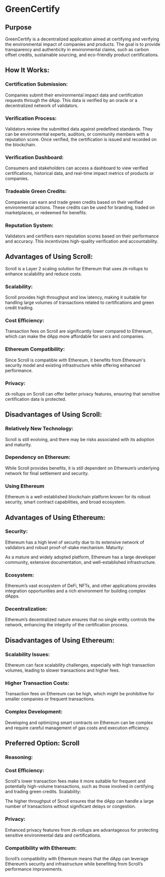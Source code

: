 # GreenCertify

## Purpose
GreenCertify is a decentralized application aimed at certifying and verifying the environmental impact of companies and products. The goal is to provide transparency and authenticity in environmental claims, such as carbon offset credits, sustainable sourcing, and eco-friendly product certifications.

## How It Works:

### Certification Submission:

Companies submit their environmental impact data and certification requests through the dApp. This data is verified by an oracle or a decentralized network of validators.
### Verification Process:

Validators review the submitted data against predefined standards. They can be environmental experts, auditors, or community members with a reputation score.
Once verified, the certification is issued and recorded on the blockchain.
### Verification Dashboard:

Consumers and stakeholders can access a dashboard to view verified certifications, historical data, and real-time impact metrics of products or companies.
### Tradeable Green Credits:

Companies can earn and trade green credits based on their verified environmental actions. These credits can be used for branding, traded on marketplaces, or redeemed for benefits.
### Reputation System:

Validators and certifiers earn reputation scores based on their performance and accuracy. This incentivizes high-quality verification and accountability.

## Advantages of Using Scroll:

Scroll is a Layer 2 scaling solution for Ethereum that uses zk-rollups to enhance scalability and reduce costs.

### Scalability:

Scroll provides high throughput and low latency, making it suitable for handling large volumes of transactions related to certifications and green credit trading.
### Cost Efficiency:

Transaction fees on Scroll are significantly lower compared to Ethereum, which can make the dApp more affordable for users and companies.
### Ethereum Compatibility:

Since Scroll is compatible with Ethereum, it benefits from Ethereum's security model and existing infrastructure while offering enhanced performance.
### Privacy:

zk-rollups on Scroll can offer better privacy features, ensuring that sensitive certification data is protected.

## Disadvantages of Using Scroll:

### Relatively New Technology:

Scroll is still evolving, and there may be risks associated with its adoption and maturity.
### Dependency on Ethereum:

While Scroll provides benefits, it is still dependent on Ethereum’s underlying network for final settlement and security.

### Using Ethereum
Ethereum is a well-established blockchain platform known for its robust security, smart contract capabilities, and broad ecosystem.

## Advantages of Using Ethereum:

### Security:

Ethereum has a high level of security due to its extensive network of validators and robust proof-of-stake mechanism.
Maturity:

As a mature and widely adopted platform, Ethereum has a large developer community, extensive documentation, and well-established infrastructure.
### Ecosystem:

Ethereum’s vast ecosystem of DeFi, NFTs, and other applications provides integration opportunities and a rich environment for building complex dApps.
### Decentralization:

Ethereum’s decentralized nature ensures that no single entity controls the network, enhancing the integrity of the certification process.

## Disadvantages of Using Ethereum:

### Scalability Issues:

Ethereum can face scalability challenges, especially with high transaction volumes, leading to slower transactions and higher fees.
### Higher Transaction Costs:

Transaction fees on Ethereum can be high, which might be prohibitive for smaller companies or frequent transactions.
### Complex Development:

Developing and optimizing smart contracts on Ethereum can be complex and require careful management of gas costs and execution efficiency.

## Preferred Option: Scroll

### Reasoning:

### Cost Efficiency:

Scroll's lower transaction fees make it more suitable for frequent and potentially high-volume transactions, such as those involved in certifying and trading green credits.
Scalability:

The higher throughput of Scroll ensures that the dApp can handle a large number of transactions without significant delays or congestion.
### Privacy:

Enhanced privacy features from zk-rollups are advantageous for protecting sensitive environmental data and certifications.
### Compatibility with Ethereum:

Scroll’s compatibility with Ethereum means that the dApp can leverage Ethereum’s security and infrastructure while benefiting from Scroll’s performance improvements.
